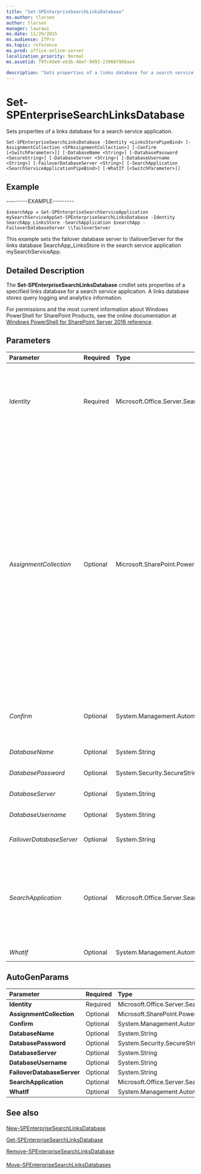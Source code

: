 ```yaml
---
title: "Set-SPEnterpriseSearchLinksDatabase"
ms.author: tlarsen
author: tlarsen
manager: laurawi
ms.date: 11/29/2015
ms.audience: ITPro
ms.topic: reference
ms.prod: office-online-server
localization_priority: Normal
ms.assetid: f9fc49e9-eb3b-48ef-9d91-239607966ae4

description: "Sets properties of a links database for a search service application."
---
```


# Set-SPEnterpriseSearchLinksDatabase

Sets properties of a links database for a search service application.
  
```
Set-SPEnterpriseSearchLinksDatabase -Identity <LinksStorePipeBind> [-AssignmentCollection <SPAssignmentCollection>] [-Confirm [<SwitchParameter>]] [-DatabaseName <String>] [-DatabasePassword <SecureString>] [-DatabaseServer <String>] [-DatabaseUsername <String>] [-FailoverDatabaseServer <String>] [-SearchApplication <SearchServiceApplicationPipeBind>] [-WhatIf [<SwitchParameter>]]

```

## Example

---------EXAMPLE---------
  
```
$searchApp = Get-SPEnterpriseSearchServiceApplication mySearchServiceAppSet-SPEnterpriseSearchLinksDatabase -Identity SearchApp_LinksStore -SearchApplication $searchApp -FailoverDatabaseServer \\failoverServer
```

This example sets the failover database server to \\failoverServer for the links database SearchApp_LinksStore in the search service application mySearchServiceApp.
  
## Detailed Description

The **Set-SPEnterpriseSearchLinksDatabase** cmdlet sets properties of a specified links database for a search service application. A links database stores query logging and analytics information. 
  
For permissions and the most current information about Windows PowerShell for SharePoint Products, see the online documentation at [Windows PowerShell for SharePoint Server 2016 reference](https://go.microsoft.com/fwlink/p/?LinkId=671715). 
  
## Parameters

|**Parameter**|**Required**|**Type**|**Description**|
|:-----|:-----|:-----|:-----|
| _Identity_ <br/> |Required  <br/> |Microsoft.Office.Server.Search.Cmdlet.LinksStorePipeBind  <br/> |Specifies the links database to modify. The type must be a valid GUID, in the form 12345678-90ab-cdef-1234-567890bcdefgh; a valid name of a LinksStore object, in the form LinksStore1; or an instance of a valid LinksStore object.  <br/> |
| _AssignmentCollection_ <br/> |Optional  <br/> |Microsoft.SharePoint.PowerShell.SPAssignmentCollection  <br/> |Manages objects for the purpose of proper disposal. Use of objects, such as **SPWeb** or **SPSite**, can use large amounts of memory and use of these objects in Windows PowerShell scripts requires proper memory management. Using the **SPAssignment** object, you can assign objects to a variable and dispose of the objects after they are needed to free up memory. When **SPWeb**, **SPSite**, or **SPSiteAdministration** objects are used, the objects are automatically disposed of if an assignment collection or the **Global** parameter is not used.  <br/> > [!NOTE]> When the **Global** parameter is used, all objects are contained in the global store. If objects are not immediately used, or disposed of by using the **Stop-SPAssignment** command, an out-of-memory scenario can occur.           |
| _Confirm_ <br/> |Optional  <br/> |System.Management.Automation.SwitchParameter  <br/> |Prompts you for confirmation before executing the command. For more information, type the following command: **get-help about_commonparameters** <br/> |
| _DatabaseName_ <br/> |Optional  <br/> |System.String  <br/> |Specifies the links database name.  <br/> |
| _DatabasePassword_ <br/> |Optional  <br/> |System.Security.SecureString  <br/> |Specifies the password of the account to connect to the database.  <br/> |
| _DatabaseServer_ <br/> |Optional  <br/> |System.String  <br/> |Specifies the server to use for the host SQL database.  <br/> |
| _DatabaseUsername_ <br/> |Optional  <br/> |System.String  <br/> |Specifies the name of the account to connect to the database.  <br/> |
| _FailoverDatabaseServer_ <br/> |Optional  <br/> |System.String  <br/> |Specifies the server to use for failover when using SQL Server mirroring.  <br/> |
| _SearchApplication_ <br/> |Optional  <br/> |Microsoft.Office.Server.Search.Cmdlet.SearchServiceApplicationPipeBind  <br/> |Specifies the search application that contains the links database. The type must be a valid GUID, in the form 12345678-90ab-cdef-1234-567890bcdefgh; a valid search application name (for example, SearchApp1); or an instance of a valid SearchServiceApplication object.  <br/> |
| _WhatIf_ <br/> |Optional  <br/> |System.Management.Automation.SwitchParameter  <br/> |PARAMVALUE: SwitchParameter  <br/> |
   
## AutoGenParams

|**Parameter**|**Required**|**Type**|**Description**|
|:-----|:-----|:-----|:-----|
|**Identity** <br/> |Required  <br/> |Microsoft.Office.Server.Search.Cmdlet.LinksStorePipeBind  <br/> ||
|**AssignmentCollection** <br/> |Optional  <br/> |Microsoft.SharePoint.PowerShell.SPAssignmentCollection  <br/> ||
|**Confirm** <br/> |Optional  <br/> |System.Management.Automation.SwitchParameter  <br/> ||
|**DatabaseName** <br/> |Optional  <br/> |System.String  <br/> ||
|**DatabasePassword** <br/> |Optional  <br/> |System.Security.SecureString  <br/> ||
|**DatabaseServer** <br/> |Optional  <br/> |System.String  <br/> ||
|**DatabaseUsername** <br/> |Optional  <br/> |System.String  <br/> ||
|**FailoverDatabaseServer** <br/> |Optional  <br/> |System.String  <br/> ||
|**SearchApplication** <br/> |Optional  <br/> |Microsoft.Office.Server.Search.Cmdlet.SearchServiceApplicationPipeBind  <br/> ||
|**WhatIf** <br/> |Optional  <br/> |System.Management.Automation.SwitchParameter  <br/> ||
   
## See also

#### 

[New-SPEnterpriseSearchLinksDatabase](new-spenterprisesearchlinksdatabase.md)
  
[Get-SPEnterpriseSearchLinksDatabase](get-spenterprisesearchlinksdatabase.md)
  
[Remove-SPEnterpriseSearchLinksDatabase](remove-spenterprisesearchlinksdatabase.md)
#### 

[Move-SPEnterpriseSearchLinksDatabases](move-spenterprisesearchlinksdatabases.md)

